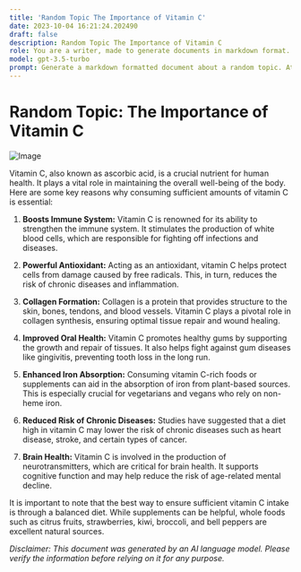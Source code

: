 ```yaml
---
title: 'Random Topic The Importance of Vitamin C'
date: 2023-10-04 16:21:24.202490
draft: false
description: Random Topic The Importance of Vitamin C
role: You are a writer, made to generate documents in markdown format. It is very important that all of the documents you generate are in valid markdown format.
model: gpt-3.5-turbo
prompt: Generate a markdown formatted document about a random topic. At the bottom, include a disclaimer explaining that the document was generated by you. The first line of the document should be the title. Make sure that the entire document is in proper markdown format, using a mix of various tags to make the document visually appealing.
---
```


# Random Topic: The Importance of Vitamin C

![Image](https://example.com/vitamin-c.jpg)

Vitamin C, also known as ascorbic acid, is a crucial nutrient for human health. It plays a vital role in maintaining the overall well-being of the body. Here are some key reasons why consuming sufficient amounts of vitamin C is essential:

1. **Boosts Immune System:** Vitamin C is renowned for its ability to strengthen the immune system. It stimulates the production of white blood cells, which are responsible for fighting off infections and diseases.

2. **Powerful Antioxidant:** Acting as an antioxidant, vitamin C helps protect cells from damage caused by free radicals. This, in turn, reduces the risk of chronic diseases and inflammation.

3. **Collagen Formation:** Collagen is a protein that provides structure to the skin, bones, tendons, and blood vessels. Vitamin C plays a pivotal role in collagen synthesis, ensuring optimal tissue repair and wound healing.

4. **Improved Oral Health:** Vitamin C promotes healthy gums by supporting the growth and repair of tissues. It also helps fight against gum diseases like gingivitis, preventing tooth loss in the long run.

5. **Enhanced Iron Absorption:** Consuming vitamin C-rich foods or supplements can aid in the absorption of iron from plant-based sources. This is especially crucial for vegetarians and vegans who rely on non-heme iron.

6. **Reduced Risk of Chronic Diseases:** Studies have suggested that a diet high in vitamin C may lower the risk of chronic diseases such as heart disease, stroke, and certain types of cancer.

7. **Brain Health:** Vitamin C is involved in the production of neurotransmitters, which are critical for brain health. It supports cognitive function and may help reduce the risk of age-related mental decline.

It is important to note that the best way to ensure sufficient vitamin C intake is through a balanced diet. While supplements can be helpful, whole foods such as citrus fruits, strawberries, kiwi, broccoli, and bell peppers are excellent natural sources.

*Disclaimer: This document was generated by an AI language model. Please verify the information before relying on it for any purpose.*

